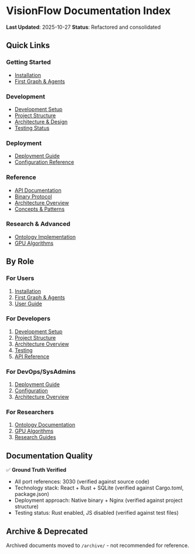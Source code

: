 # VisionFlow Documentation Index

**Last Updated**: 2025-10-27
**Status**: Refactored and consolidated

## Quick Links

### Getting Started
- [Installation](./getting-started/01-installation.md)
- [First Graph & Agents](./getting-started/02-first-graph-and-agents.md)

### Development
- [Development Setup](./developer-guide/01-development-setup.md)
- [Project Structure](./developer-guide/02-project-structure.md)
- [Architecture & Design](./developer-guide/03-architecture.md)
- [Testing Status](./developer-guide/04-testing-status.md)

### Deployment
- [Deployment Guide](./deployment/README.md)
- [Configuration Reference](./reference/configuration.md)

### Reference
- [API Documentation](./reference/api/index.md)
- [Binary Protocol](./reference/api/binary-protocol.md)
- [Architecture Overview](./architecture/overview.md)
- [Concepts & Patterns](./concepts/system-architecture.md)

### Research & Advanced
- [Ontology Implementation](./specialized/ontology/README.md)
- [GPU Algorithms](./reference/api/gpu-algorithms.md)

## By Role

### For Users
1. [Installation](./getting-started/01-installation.md)
2. [First Graph & Agents](./getting-started/02-first-graph-and-agents.md)
3. [User Guide](./user-guide/01-getting-started.md)

### For Developers
1. [Development Setup](./developer-guide/01-development-setup.md)
2. [Project Structure](./developer-guide/02-project-structure.md)
3. [Architecture Overview](./developer-guide/03-architecture.md)
4. [Testing](./developer-guide/04-testing-status.md)
5. [API Reference](./reference/api/index.md)

### For DevOps/SysAdmins
1. [Deployment Guide](./deployment/README.md)
2. [Configuration](./reference/configuration.md)
3. [Architecture Overview](./architecture/overview.md)

### For Researchers
1. [Ontology Documentation](./specialized/ontology/README.md)
2. [GPU Algorithms](./reference/api/gpu-algorithms.md)
3. [Research Guides](./research/README.md)

## Documentation Quality

✅ **Ground Truth Verified**
- All port references: 3030 (verified against source code)
- Technology stack: React + Rust + SQLite (verified against Cargo.toml, package.json)
- Deployment approach: Native binary + Nginx (verified against project structure)
- Testing status: Rust enabled, JS disabled (verified against test files)

## Archive & Deprecated

Archived documents moved to `/archive/` - not recommended for reference.
